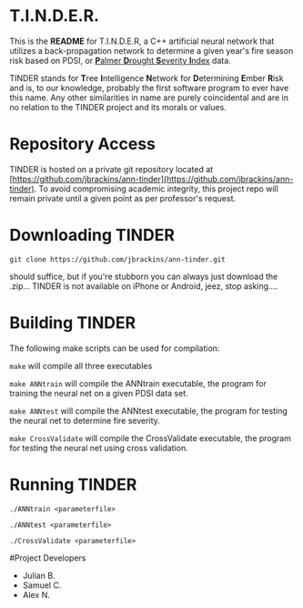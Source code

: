 # T.I.N.D.E.R.

This is the **README** for T.I.N.D.E.R, a C++ artificial neural network that utilizes a back-propagation network to determine a given year's fire season risk based on PDSI, or [**P**almer **D**rought **S**everity **I**ndex](https://climatedataguide.ucar.edu/climate-data/palmer-drought-severity-index-pdsi) data.

TINDER stands for **T**ree **I**ntelligence **N**etwork for **D**etermining **E**mber **R**isk and is, to our knowledge, probably the first software program to ever have this name. Any other similarities in name are purely coincidental and are in no relation to the TINDER project and its morals or values.

# Repository Access
TINDER is hosted on a private git repository located at [https://github.com/jbrackins/ann-tinder](https://github.com/jbrackins/ann-tinder). To avoid compromising academic integrity, this project repo will remain private until a given point as per professor's request.

# Downloading TINDER
`git clone https://github.com/jbrackins/ann-tinder.git`

should suffice, but if you're stubborn you can always just download the .zip...
TINDER is not available on iPhone or Android, jeez, stop asking....

# Building TINDER
The following make scripts can be used for compilation: 

`make` will compile all three executables

`make ANNtrain` will compile the ANNtrain executable, the program for training the neural net on a given PDSI data set.

`make ANNtest` will compile the ANNtest executable, the program for testing the neural net to determine fire severity.

`make CrossValidate` will compile the CrossValidate executable, the program for testing the neural net using cross validation.

# Running TINDER
`./ANNtrain <parameterfile>`

`./ANNtest <parameterfile>`

`./CrossValidate <parameterfile>`

#Project Developers
* Julian B.
* Samuel C.
* Alex N.
